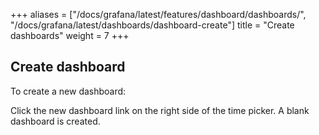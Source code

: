 +++
aliases = ["/docs/grafana/latest/features/dashboard/dashboards/", "/docs/grafana/latest/dashboards/dashboard-create"]
title = "Create dashboards"
weight = 7
+++

## Create dashboard

To create a new dashboard:

Click the new dashboard link on the right side of the time picker. A blank dashboard is created.
